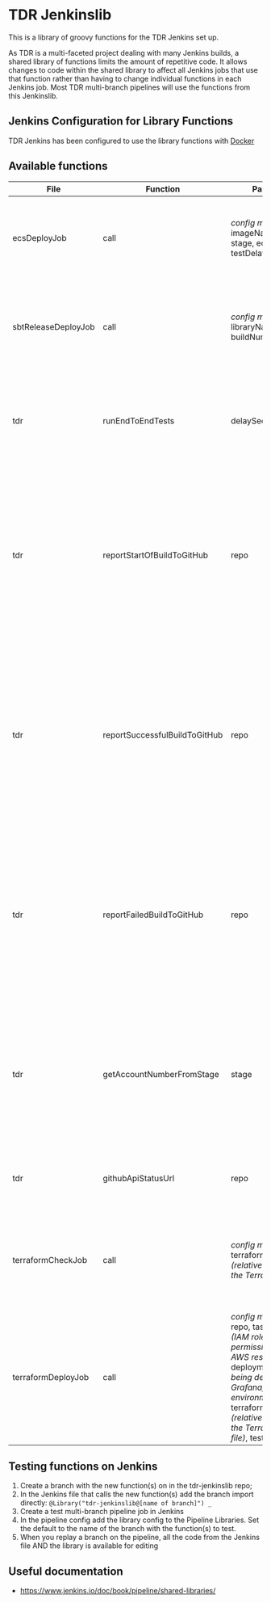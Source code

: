 # TDR Jenkinslib

This is a library of groovy functions for the TDR Jenkins set up.

As TDR is a multi-faceted project dealing with many Jenkins builds, a shared library of functions limits the amount of repetitive code.
It allows changes to code within the shared library to affect all Jenkins jobs that use that function rather than having to change individual functions in each Jenkins job.
Most TDR multi-branch pipelines will use the functions from this Jenkinslib.

## Jenkins Configuration for Library Functions

TDR Jenkins has been configured to use the library functions with [Docker](https://github.com/nationalarchives/tdr-jenkins)

## Available functions

| File | Function | Parameters | Description | Result | 
|---|---|---|---|---|
| ecsDeployJob | call | *config map*: imageName, toDeploy, stage, ecsService, testDelaySecond | Standard TDR Jenkins pipeline job for ECS deployments. Called by client Jenkins jobs | No output, deploys to ECS |
| sbtReleaseDeployJob | call | *config map*: libraryName, buildNumber, repo| Standard TDR Jenkins pipeline job for sbt library release and deployment. Called by client Jenkins jobs | No output. Publishes updated sbt library to S3 |
| tdr | runEndToEndTests | delaySeconds, stage  | Triggers the [E2E](https://github.com/nationalarchives/tdr-e2e-tests) tests to run. This should be used after any changes are made to projects that affect TDR.  | No output, triggers the E2E Jenkins job.  |
| tdr | reportStartOfBuildToGitHub  | repo | Communicates the start of Jenkins build job for the specified GitHub repository. This is an important aspect to making sure code that breaks TDR is not then merged into the project and deployed.  | POSTs build info to the GitHub API  |
| tdr | reportSuccessfulBuildToGitHub| repo | Communicates successful completion of the Jenkins build job for the specified GitHub repository. This is an important aspect to making sure code that breaks TDR is not then merged into the project and deployed.  | POSTs build info to the GitHub API  |
| tdr | reportFailedBuildToGitHub| repo | Communicates failure of the Jenkins build job for the specified GitHub repository. This is an important aspect to making sure code that breaks TDR is not then merged into the project and deployed.  | POSTs build info to the GitHub API  |
| tdr | getAccountNumberFromStage| stage | Uses the stage that is being built to get AWS environment account number. This allows us to pull/push the correct info to/from AWS with the correct permissions. | AWS environment account number |
| tdr | githubApiStatusUrl| repo | Helper function to create GitHub API URL for the specified repository. | returns GitHub repository API URL |
| terraformCheckJob | call | *config map*: repo, terraformDirectoryPath *(relative location of the Terraform root file)* | Standard TDR Jenkins pipeline for running `terraform fmt -check` command. Called by client Jenkins jobs | No output, deploys runs `terraform fmt -check` command. |
| terraformDeployJob | call | *config map*: stage, repo, taskRoleName *(IAM role with permission to create AWS resources)*, deployment *(what is being deployed, eg Grafana, TDR environment)*, terraformDirectoryPath *(relative location of the Terraform root file)*, testDelaySeconds | Standard TDR Jenkins pipeline for deploying Terraform. Called by client Jenkins jobs | No output, deploys Terraform. |

## Testing functions on Jenkins

1. Create a branch with the new function(s) on in the tdr-jenkinslib repo;
2. In the Jenkins file that calls the new function(s) add the branch import directly: `@Library("tdr-jenkinslib@[name of branch]") _` 
3. Create a test multi-branch pipeline job in Jenkins
4. In the pipeline config add the library config to the Pipeline Libraries. Set the default to the name of the branch with the function(s) to test.
5. When you replay a branch on the pipeline, all the code from the Jenkins file AND the library is available for editing

## Useful documentation

* https://www.jenkins.io/doc/book/pipeline/shared-libraries/
